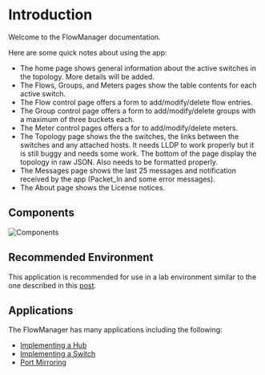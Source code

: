 # Introduction
Welcome to the FlowManager documentation.

Here are some quick notes about using the app:
* The home page shows general information about the active switches in the topology. More details will be added.
* The Flows, Groups, and Meters pages show the table contents for each active switch.
* The Flow control page offers a form to add/modify/delete flow entries.
* The Group control page offers a form to add/modify/delete groups with a maximum of three buckets each.
* The Meter control pages offers a for to add/modify/delete meters.
* The Topology page shows the the switches, the links between the switches and any attached hosts. It needs LLDP to work properly but it is still buggy and needs some work. The bottom of the page display the topology in raw JSON. Also needs to be formatted properly.
* The Messages page shows the last 25 messages and notification received by the app (Packet_In and some error messages).
* The About page shows the License notices.

## Components
![Components](http://adhocnode.com/wp-content/uploads/2018/06/FlowManager.png)

## Recommended Environment
This application is recommended for use in a lab environment similar to the one described in this [post](http://adhocnode.com/building-openflow-lab/).

## Applications
The FlowManager has many applications including the following:

* [Implementing a Hub](Implementing-a-Hub.md)
* [Implementing a Switch](Implementing-a-L2-Switch.md)
* [Port Mirroring](Port-mirroring.md)
